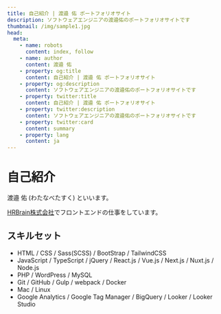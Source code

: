 ```yaml
---
title: 自己紹介 | 渡邉 佑 ポートフォリオサイト
description: ソフトウェアエンジニアの渡邉佑のポートフォリオサイトです
thumbnail: /img/sample1.jpg
head:
  meta:
    - name: robots
      content: index, follow
    - name: author
      content: 渡邉 佑
    - property: og:title
      content: 自己紹介 | 渡邉 佑 ポートフォリオサイト
    - property: og:description
      content: ソフトウェアエンジニアの渡邉佑のポートフォリオサイトです
    - property: twitter:title
      content: 自己紹介 | 渡邉 佑 ポートフォリオサイト
    - property: twitter:description
      content: ソフトウェアエンジニアの渡邉佑のポートフォリオサイトです
    - property: twitter:card
      content: summary
    - property: lang
      content: ja
---
```


# 自己紹介

渡邉 佑 (わたなべたすく) といいます。

[HRBrain株式会社](https://www.hrbrain.co.jp/)でフロントエンドの仕事をしています。

## スキルセット

- HTML / CSS / Sass(SCSS) / BootStrap / TailwindCSS
- JavaScript / TypeScript / jQuery / React.js / Vue.js / Next.js / Nuxt.js / Node.js
- PHP / WordPress / MySQL
- Git / GitHub / Gulp / webpack / Docker
- Mac / Linux
- Google Analytics / Google Tag Manager / BigQuery / Looker / Looker Studio
